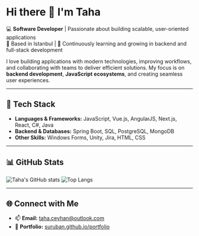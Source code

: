 # Hi there 👋 I'm Taha 

💻 **Software Developer** | Passionate about building scalable, user-oriented applications  
📍 Based in Istanbul | 🌱 Continuously learning and growing in backend and full-stack development  

I love building applications with modern technologies, improving workflows, and collaborating with teams to deliver efficient solutions. My focus is on **backend development**, **JavaScript ecosystems**, and creating seamless user experiences.

---

## 🔧 Tech Stack
- **Languages & Frameworks:** JavaScript, Vue.js, AngularJS, Next.js, React, C#, Java  
- **Backend & Databases:** Spring Boot, SQL, PostgreSQL, MongoDB  
- **Other Skills:** Windows Forms, Unity, Jira, HTML, CSS  

---

## 📊 GitHub Stats
![Taha's GitHub stats](https://github-readme-stats.vercel.app/api?username=suruban&show_icons=true&theme=dark)
![Top Langs](https://github-readme-stats.vercel.app/api/top-langs/?username=suruban&layout=compact&theme=dark)

---

## 🌐 Connect with Me
- 📫 **Email:** [taha.ceyhan@outlook.com](mailto:taha.ceyhan@outlook.com)  
- 💼 **Portfolio:** [suruban.github.io/portfolio](https://suruban.github.io/portfolio)
